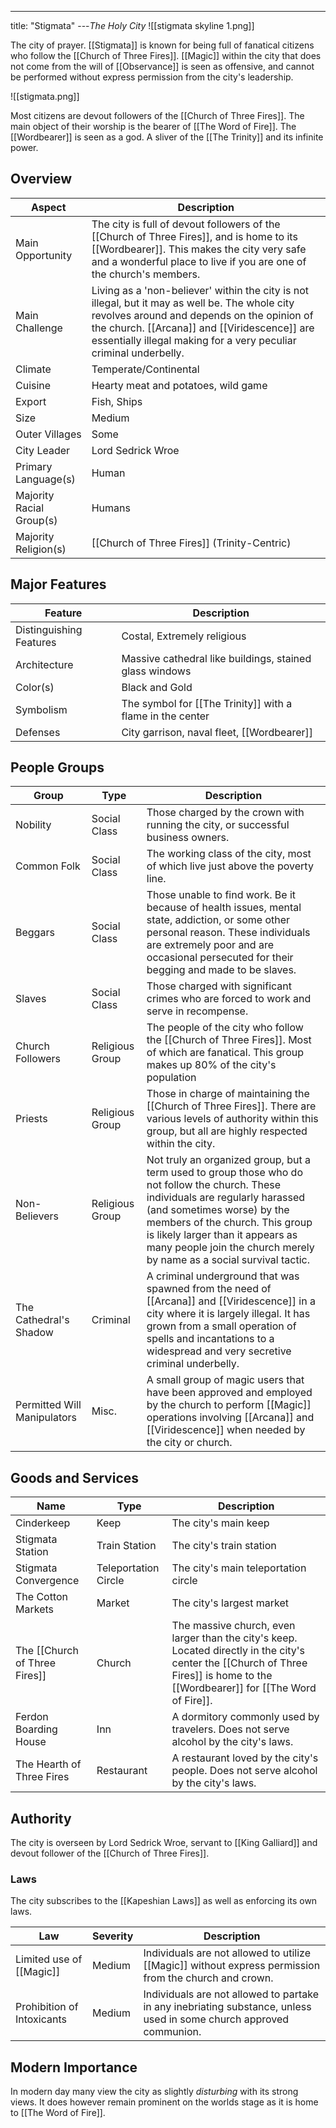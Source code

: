 ---
title: "Stigmata"
---*The Holy City*
![[stigmata skyline 1.png]]

The city of prayer. [[Stigmata]] is known for being full of fanatical citizens who follow the [[Church of Three Fires]]. [[Magic]] within the city that does not come from the will of [[Observance]] is seen as offensive, and cannot be performed without express permission from the city's leadership.

![[stigmata.png]]

Most citizens are devout followers of the [[Church of Three Fires]]. The main object of their worship is the bearer of [[The Word of Fire]]. The [[Wordbearer]] is seen as a god. A sliver of the [[The Trinity]] and its infinite power.

## Overview

| Aspect | Description |
|-|-|
| Main Opportunity | The city is full of devout followers of the [[Church of Three Fires]], and is home to its [[Wordbearer]]. This makes the city very safe and a wonderful place to live if you are one of the church's members. |
| Main Challenge | Living as a 'non-believer' within the city is not illegal, but it may as well be. The whole city revolves around and depends on the opinion of the church. [[Arcana]] and [[Viridescence]] are essentially illegal making for a very peculiar criminal underbelly. |
| Climate | Temperate/Continental |
| Cuisine | Hearty meat and potatoes, wild game |
| Export | Fish, Ships |
| Size | Medium |
| Outer Villages| Some |
| City Leader | Lord Sedrick Wroe |
| Primary Language(s) | Human |
| Majority Racial Group(s) | Humans |
| Majority Religion(s) | [[Church of Three Fires]] (Trinity-Centric) |

## Major Features

| Feature | Description |
|-|-|
| Distinguishing Features | Costal, Extremely religious |
| Architecture | Massive cathedral like buildings, stained glass windows  |
| Color(s) | Black and Gold |
| Symbolism | The symbol for [[The Trinity]] with a flame in the center |
| Defenses | City garrison, naval fleet, [[Wordbearer]] |

## People Groups

| Group | Type | Description |
|-|-|-|
| Nobility | Social Class | Those charged by the crown with running the city, or successful business owners. |
| Common Folk | Social Class | The working class of the city, most of which live just above the poverty line. |
| Beggars | Social Class | Those unable to find work. Be it because of health issues, mental state, addiction, or some other personal reason. These individuals are extremely poor and are occasional persecuted for their begging and made to be slaves. |
| Slaves | Social Class | Those charged with significant crimes who are forced to work and serve in recompense. |
| Church Followers | Religious Group | The people of the city who follow the [[Church of Three Fires]]. Most of which are fanatical. This group makes up 80% of the city's population |
| Priests | Religious Group | Those in charge of maintaining the [[Church of Three Fires]]. There are various levels of authority within this group, but all are highly respected within the city. |
| Non-Believers | Religious Group | Not truly an organized group, but a term used to group those who do not follow the church. These individuals are regularly harassed (and sometimes worse) by the members of the church. This group is likely larger than it appears as many people join the church merely by name as a social survival tactic. |
| The Cathedral's Shadow | Criminal | A criminal underground that was spawned from the need of [[Arcana]] and [[Viridescence]] in a city where it is largely illegal. It has grown from a small operation of spells and incantations to a widespread and very secretive criminal underbelly. |
| Permitted Will Manipulators | Misc. | A small group of magic users that have been approved and employed by the church to perform [[Magic]] operations involving [[Arcana]] and [[Viridescence]] when needed by the city or church. |

## Goods and Services

 | Name | Type | Description |
 |-|-|-|
 | Cinderkeep | Keep | The city's main keep |
 | Stigmata Station | Train Station | The city's train station |
 | Stigmata Convergence | Teleportation Circle | The city's main teleportation circle |
 | The Cotton Markets | Market | The city's largest market |
 | The [[Church of Three Fires]] | Church | The massive church, even larger than the city's keep. Located directly in the city's center the [[Church of Three Fires]] is home to the [[Wordbearer]] for [[The Word of Fire]]. |
 | Ferdon Boarding House | Inn | A dormitory commonly used by travelers. Does not serve alcohol by the city's laws. |
 | The Hearth of Three Fires | Restaurant | A restaurant loved by the city's people. Does not serve alcohol by the city's laws. |

## Authority
The city is overseen by Lord Sedrick Wroe, servant to [[King Galliard]] and devout follower of the [[Church of Three Fires]].

### Laws
The city subscribes to the [[Kapeshian Laws]] as well as enforcing its own laws.

| Law | Severity | Description |
|-|-|-|
| Limited use of [[Magic]] | Medium | Individuals are not allowed to utilize [[Magic]] without express permission from the church and crown. |
| Prohibition of Intoxicants | Medium | Individuals are not allowed to partake in any inebriating substance, unless used in some church approved communion. |

## Modern Importance
In modern day many view the city as slightly *disturbing* with its strong views. It does however remain prominent on the worlds stage as it is home to [[The Word of Fire]].
